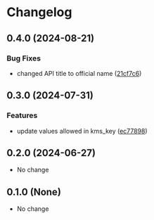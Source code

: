 # Changelog

## 0.4.0 (2024-08-21)

### Bug Fixes

* changed API title to official name ([21cf7c6](https://github.com/googleapis/google-cloud-java/commit/21cf7c6bb982dcaede5906be0ca55de1aeaf2b79))



## 0.3.0 (2024-07-31)

### Features

* update values allowed in kms_key ([ec77898](https://github.com/googleapis/google-cloud-java/commit/ec77898b951324f9de4ddc4e85229b84b2dd81ca))



## 0.2.0 (2024-06-27)

* No change


## 0.1.0 (None)

* No change
